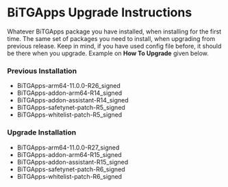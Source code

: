 # BiTGApps Upgrade Instructions

Whatever BiTGApps package you have installed, when installing for the first time. The same set of packages you need to install, when upgrading from previous release.
Keep in mind, if you have used config file before, it should be there when you upgrade. Example on **How To Upgrade** given below.

### Previous Installation

- BiTGApps-arm64-11.0.0-R26_signed
- BiTGApps-addon-arm64-R14_signed
- BiTGApps-addon-assistant-R14_signed
- BiTGApps-safetynet-patch-R5_signed
- BiTGApps-whitelist-patch-R5_signed

### Upgrade Installation

- BiTGApps-arm64-11.0.0-R27_signed
- BiTGApps-addon-arm64-R15_signed
- BiTGApps-addon-assistant-R15_signed
- BiTGApps-safetynet-patch-R6_signed
- BiTGApps-whitelist-patch-R6_signed
